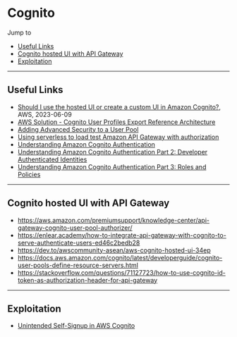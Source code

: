# Cognito

Jump to
- [Useful Links](#useful-links)
- [Cognito hosted UI with API Gateway](#cognito-hosted-ui-with-api-gateway)
- [Exploitation](#exploitation)

---
## Useful Links
- [Should I use the hosted UI or create a custom UI in Amazon Cognito?](https://aws.amazon.com/blogs/security/use-the-hosted-ui-or-create-a-custom-ui-in-amazon-cognito/), AWS, 2023-06-09
- [AWS Solution - Cognito User Profiles Export Reference Architecture](https://aws.amazon.com/solutions/implementations/cognito-user-profiles-export-reference-architecture/)
- [Adding Advanced Security to a User Pool](https://docs.aws.amazon.com/cognito/latest/developerguide/cognito-user-pool-settings-advanced-security.html)
- [Using serverless to load test Amazon API Gateway with authorization](https://aws.amazon.com/blogs/compute/using-serverless-to-load-test-amazon-api-gateway-with-authorization/)
- [Understanding Amazon Cognito Authentication](https://aws.amazon.com/blogs/mobile/understanding-amazon-cognito-authentication/)
- [Understanding Amazon Cognito Authentication Part 2: Developer Authenticated Identities](https://aws.amazon.com/blogs/mobile/understanding-amazon-cognito-authentication-part-2-developer-authenticated-identities/)
- [Understanding Amazon Cognito Authentication Part 3: Roles and Policies](https://aws.amazon.com/blogs/mobile/understanding-amazon-cognito-authentication-part-3-roles-and-policies/)

---
## Cognito hosted UI with API Gateway

- https://aws.amazon.com/premiumsupport/knowledge-center/api-gateway-cognito-user-pool-authorizer/
- https://enlear.academy/how-to-integrate-api-gateway-with-cognito-to-serve-authenticate-users-ed46c2bedb28
- https://dev.to/awscommunity-asean/aws-cognito-hosted-ui-34ep
- https://docs.aws.amazon.com/cognito/latest/developerguide/cognito-user-pools-define-resource-servers.html
- https://stackoverflow.com/questions/71127723/how-to-use-cognito-id-token-as-authorization-header-for-api-gateway


---
## Exploitation

- [Unintended Self-Signup in AWS Cognito](https://hackingthe.cloud/aws/exploitation/cognito_user_self_signup/)
